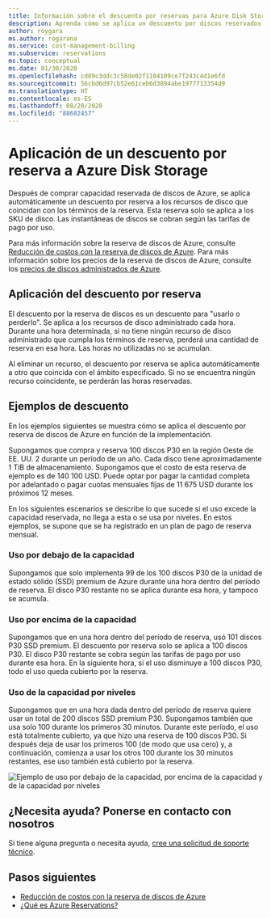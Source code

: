 ```yaml
---
title: Información sobre el descuento por reservas para Azure Disk Storage
description: Aprenda cómo se aplica un descuento por discos reservados de Azure a los discos administrados SSD premium de Azure.
author: roygara
ms.author: rogarana
ms.service: cost-management-billing
ms.subservice: reservations
ms.topic: conceptual
ms.date: 01/30/2020
ms.openlocfilehash: cd89c3ddc3c58de02f1104109ce7f243c4d1e6fd
ms.sourcegitcommit: 56cbd6d97cb52e61ceb6d3894abe1977713354d9
ms.translationtype: HT
ms.contentlocale: es-ES
ms.lasthandoff: 08/20/2020
ms.locfileid: "88682457"
---
```

# <a name="understand-how-your-reservation-discount-is-applied-to-azure-disk-storage"></a>Aplicación de un descuento por reserva a Azure Disk Storage

Después de comprar capacidad reservada de discos de Azure, se aplica automáticamente un descuento por reserva a los recursos de disco que coincidan con los términos de la reserva. Esta reserva solo se aplica a los SKU de disco. Las instantáneas de discos se cobran según las tarifas de pago por uso.

Para más información sobre la reserva de discos de Azure, consulte [Reducción de costos con la reserva de discos de Azure](../../virtual-machines/disks-reserved-capacity.md). Para más información sobre los precios de la reserva de discos de Azure, consulte los [precios de discos administrados de Azure](https://azure.microsoft.com/pricing/details/managed-disks/).

## <a name="how-the-reservation-discount-is-applied"></a>Aplicación del descuento por reserva

El descuento por la reserva de discos es un descuento para "usarlo o perderlo". Se aplica a los recursos de disco administrado cada hora. Durante una hora determinada, si no tiene ningún recurso de disco administrado que cumpla los términos de reserva, perderá una cantidad de reserva en esa hora. Las horas no utilizadas no se acumulan.

Al eliminar un recurso, el descuento por reserva se aplica automáticamente a otro que coincida con el ámbito especificado. Si no se encuentra ningún recurso coincidente, se perderán las horas reservadas.

## <a name="discount-examples"></a>Ejemplos de descuento

En los ejemplos siguientes se muestra cómo se aplica el descuento por reserva de discos de Azure en función de la implementación.

Supongamos que compra y reserva 100 discos P30 en la región Oeste de EE. UU. 2 durante un período de un año. Cada disco tiene aproximadamente 1 TiB de almacenamiento. Supongamos que el costo de esta reserva de ejemplo es de 140 100 USD. Puede optar por pagar la cantidad completa por adelantado o pagar cuotas mensuales fijas de 11 675 USD durante los próximos 12 meses.

En los siguientes escenarios se describe lo que sucede si el uso excede la capacidad reservada, no llega a esta o se usa por niveles. En estos ejemplos, se supone que se ha registrado en un plan de pago de reserva mensual.

### <a name="underusing-your-capacity"></a>Uso por debajo de la capacidad

Supongamos que solo implementa 99 de los 100 discos P30 de la unidad de estado sólido (SSD) premium de Azure durante una hora dentro del período de reserva. El disco P30 restante no se aplica durante esa hora, y tampoco se acumula.

### <a name="overusing-your-capacity"></a>Uso por encima de la capacidad

Supongamos que en una hora dentro del período de reserva, usó 101 discos P30 SSD premium. El descuento por reserva solo se aplica a 100 discos P30. El disco P30 restante se cobra según las tarifas de pago por uso durante esa hora. En la siguiente hora, si el uso disminuye a 100 discos P30, todo el uso queda cubierto por la reserva.

### <a name="tiering-your-capacity"></a>Uso de la capacidad por niveles

Supongamos que en una hora dada dentro del período de reserva quiere usar un total de 200 discos SSD premium P30. Supongamos también que usa solo 100 durante los primeros 30 minutos. Durante este período, el uso está totalmente cubierto, ya que hizo una reserva de 100 discos P30. Si después deja de usar los primeros 100 (de modo que usa cero) y, a continuación, comienza a usar los otros 100 durante los 30 minutos restantes, ese uso también está cubierto por la reserva.

![Ejemplo de uso por debajo de la capacidad, por encima de la capacidad y de la capacidad por niveles](media/understand-disk-reservations/reserved-disks-example-scenarios.png)

## <a name="need-help-contact-us"></a>¿Necesita ayuda? Ponerse en contacto con nosotros

Si tiene alguna pregunta o necesita ayuda, [cree una solicitud de soporte técnico](https://go.microsoft.com/fwlink/?linkid=2083458).

## <a name="next-steps"></a>Pasos siguientes

- [Reducción de costos con la reserva de discos de Azure](../../virtual-machines/disks-reserved-capacity.md)
- [¿Qué es Azure Reservations?](save-compute-costs-reservations.md)
